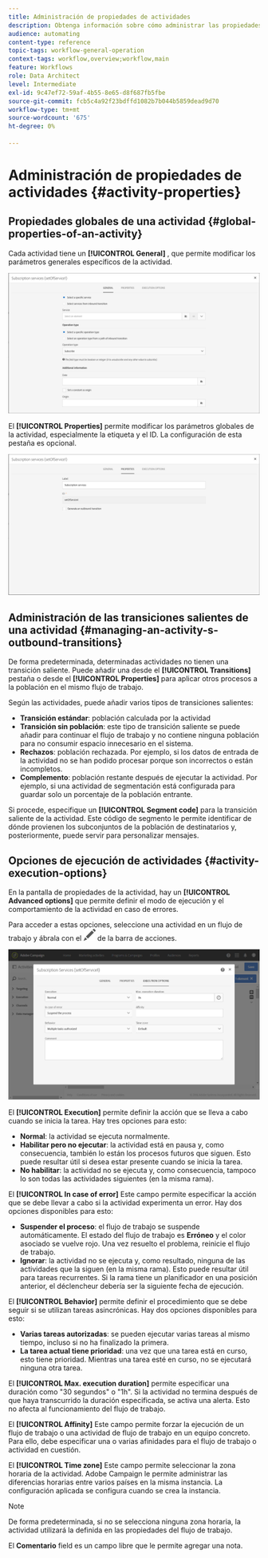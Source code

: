 ```yaml
---
title: Administración de propiedades de actividades
description: Obtenga información sobre cómo administrar las propiedades de las actividades de flujo de trabajo.
audience: automating
content-type: reference
topic-tags: workflow-general-operation
context-tags: workflow,overview;workflow,main
feature: Workflows
role: Data Architect
level: Intermediate
exl-id: 9c47ef72-59af-4b55-8e65-d8f687fb5fbe
source-git-commit: fcb5c4a92f23bdffd1082b7b044b5859dead9d70
workflow-type: tm+mt
source-wordcount: '675'
ht-degree: 0%

---
```


# Administración de propiedades de actividades {#activity-properties}

## Propiedades globales de una actividad {#global-properties-of-an-activity}

Cada actividad tiene un **[!UICONTROL General]** , que permite modificar los parámetros generales específicos de la actividad.

![](assets/activity-properties.png)

El **[!UICONTROL Properties]** permite modificar los parámetros globales de la actividad, especialmente la etiqueta y el ID. La configuración de esta pestaña es opcional.

![](assets/activity-properties2.png)

## Administración de las transiciones salientes de una actividad {#managing-an-activity-s-outbound-transitions}

De forma predeterminada, determinadas actividades no tienen una transición saliente. Puede añadir una desde el **[!UICONTROL Transitions]** pestaña o desde el **[!UICONTROL Properties]** para aplicar otros procesos a la población en el mismo flujo de trabajo.

Según las actividades, puede añadir varios tipos de transiciones salientes:

* **Transición estándar**: población calculada por la actividad
* **Transición sin población**: este tipo de transición saliente se puede añadir para continuar el flujo de trabajo y no contiene ninguna población para no consumir espacio innecesario en el sistema.
* **Rechazos**: población rechazada. Por ejemplo, si los datos de entrada de la actividad no se han podido procesar porque son incorrectos o están incompletos.
* **Complemento**: población restante después de ejecutar la actividad. Por ejemplo, si una actividad de segmentación está configurada para guardar solo un porcentaje de la población entrante.

Si procede, especifique un **[!UICONTROL Segment code]** para la transición saliente de la actividad. Este código de segmento le permite identificar de dónde provienen los subconjuntos de la población de destinatarios y, posteriormente, puede servir para personalizar mensajes.

## Opciones de ejecución de actividades {#activity-execution-options}

En la pantalla de propiedades de la actividad, hay un **[!UICONTROL Advanced options]** que permite definir el modo de ejecución y el comportamiento de la actividad en caso de errores.

Para acceder a estas opciones, seleccione una actividad en un flujo de trabajo y ábrala con el ![](assets/edit_darkgrey-24px.png) de la barra de acciones.

![](assets/wkf_advanced_parameters.png)

El **[!UICONTROL Execution]** permite definir la acción que se lleva a cabo cuando se inicia la tarea. Hay tres opciones para esto:

* **Normal**: la actividad se ejecuta normalmente.
* **Habilitar pero no ejecutar**: la actividad está en pausa y, como consecuencia, también lo están los procesos futuros que siguen. Esto puede resultar útil si desea estar presente cuando se inicia la tarea.
* **No habilitar**: la actividad no se ejecuta y, como consecuencia, tampoco lo son todas las actividades siguientes (en la misma rama).

El **[!UICONTROL In case of error]** Este campo permite especificar la acción que se debe llevar a cabo si la actividad experimenta un error. Hay dos opciones disponibles para esto:

* **Suspender el proceso**: el flujo de trabajo se suspende automáticamente. El estado del flujo de trabajo es **Erróneo** y el color asociado se vuelve rojo. Una vez resuelto el problema, reinicie el flujo de trabajo.
* **Ignorar**: la actividad no se ejecuta y, como resultado, ninguna de las actividades que la siguen (en la misma rama). Esto puede resultar útil para tareas recurrentes. Si la rama tiene un planificador en una posición anterior, el déclencheur debería ser la siguiente fecha de ejecución.

El **[!UICONTROL Behavior]** permite definir el procedimiento que se debe seguir si se utilizan tareas asincrónicas. Hay dos opciones disponibles para esto:

* **Varias tareas autorizadas**: se pueden ejecutar varias tareas al mismo tiempo, incluso si no ha finalizado la primera.
* **La tarea actual tiene prioridad**: una vez que una tarea está en curso, esto tiene prioridad. Mientras una tarea esté en curso, no se ejecutará ninguna otra tarea.

El **[!UICONTROL Max. execution duration]** permite especificar una duración como &quot;30 segundos&quot; o &quot;1h&quot;. Si la actividad no termina después de que haya transcurrido la duración especificada, se activa una alerta. Esto no afecta al funcionamiento del flujo de trabajo.

El **[!UICONTROL Affinity]** Este campo permite forzar la ejecución de un flujo de trabajo o una actividad de flujo de trabajo en un equipo concreto. Para ello, debe especificar una o varias afinidades para el flujo de trabajo o actividad en cuestión.

El **[!UICONTROL Time zone]** Este campo permite seleccionar la zona horaria de la actividad. Adobe Campaign le permite administrar las diferencias horarias entre varios países en la misma instancia. La configuración aplicada se configura cuando se crea la instancia.

>[!NOTE]
>
>De forma predeterminada, si no se selecciona ninguna zona horaria, la actividad utilizará la definida en las propiedades del flujo de trabajo.

El **Comentario** field es un campo libre que le permite agregar una nota.
